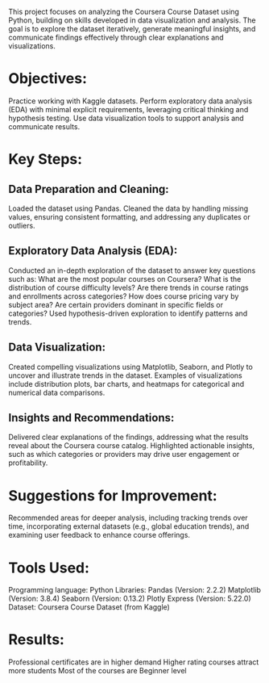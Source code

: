 This project focuses on analyzing the Coursera Course Dataset using Python, building on skills developed in data visualization and analysis. The goal is to explore the dataset iteratively, generate meaningful insights, and communicate findings effectively through clear explanations and visualizations.

# Objectives:
Practice working with Kaggle datasets.
Perform exploratory data analysis (EDA) with minimal explicit requirements, leveraging critical thinking and hypothesis testing.
Use data visualization tools to support analysis and communicate results.
# Key Steps:
## Data Preparation and Cleaning:

Loaded the dataset using Pandas.
Cleaned the data by handling missing values, ensuring consistent formatting, and addressing any duplicates or outliers.
## Exploratory Data Analysis (EDA):

Conducted an in-depth exploration of the dataset to answer key questions such as:
What are the most popular courses on Coursera?
What is the distribution of course difficulty levels?
Are there trends in course ratings and enrollments across categories?
How does course pricing vary by subject area?
Are certain providers dominant in specific fields or categories?
Used hypothesis-driven exploration to identify patterns and trends.
## Data Visualization:

Created compelling visualizations using Matplotlib, Seaborn, and Plotly to uncover and illustrate trends in the dataset.
Examples of visualizations include distribution plots, bar charts, and heatmaps for categorical and numerical data comparisons.
## Insights and Recommendations:

Delivered clear explanations of the findings, addressing what the results reveal about the Coursera course catalog.
Highlighted actionable insights, such as which categories or providers may drive user engagement or profitability.
# Suggestions for Improvement:

Recommended areas for deeper analysis, including tracking trends over time, incorporating external datasets (e.g., global education trends), and examining user feedback to enhance course offerings.
# Tools Used:
Programming language: Python 
Libraries:
Pandas (Version: 2.2.2)
Matplotlib (Version: 3.8.4)
Seaborn (Version: 0.13.2)
Plotly Express (Version: 5.22.0)
Dataset: Coursera Course Dataset (from Kaggle)
# Results:

Professional certificates are in higher demand
Higher rating courses attract more students
Most of the courses are Beginner level
